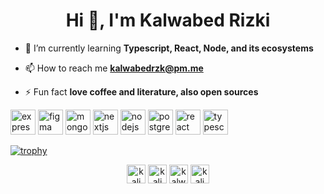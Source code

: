 <h1 align="center">Hi 👋, I'm Kalwabed Rizki</h1>

- 🌱 I’m currently learning **Typescript, React, Node, and its ecosystems**

- 📫 How to reach me **kalwabedrzk@pm.me**

- ⚡ Fun fact **love coffee and literature, also open sources**

<p align="left"><img src="https://devicons.github.io/devicon/devicon.git/icons/express/express-original-wordmark.svg" alt="express" width="40" height="40"/> <img src="https://www.vectorlogo.zone/logos/figma/figma-icon.svg" alt="figma" width="40" height="40"/> <img src="https://devicons.github.io/devicon/devicon.git/icons/mongodb/mongodb-original-wordmark.svg" alt="mongodb" width="40" height="40"/> <img src="https://cdn.worldvectorlogo.com/logos/nextjs-3.svg" alt="nextjs" width="40" height="40"/> <img src="https://devicons.github.io/devicon/devicon.git/icons/nodejs/nodejs-original-wordmark.svg" alt="nodejs" width="40" height="40"/> <img src="https://devicons.github.io/devicon/devicon.git/icons/postgresql/postgresql-original-wordmark.svg" alt="postgresql" width="40" height="40"/> <img src="https://devicons.github.io/devicon/devicon.git/icons/react/react-original-wordmark.svg" alt="react" width="40" height="40"/> <img src="https://devicons.github.io/devicon/devicon.git/icons/typescript/typescript-original.svg" alt="typescript" width="40" height="40"/></p>

[![trophy](https://github-profile-trophy.vercel.app/?username=kaliwa)](https://github.com/ryo-ma/github-profile-trophy)

<p align="center">
<a href="https://dev.to/kaliwa" target="blank"><img align="center" src="https://cdn.jsdelivr.net/npm/simple-icons@3.0.1/icons/dev-dot-to.svg" alt="kaliwa" height="30" width="30" /></a>
<a href="https://linkedin.com/in/kaliwa" target="blank"><img align="center" src="https://cdn.jsdelivr.net/npm/simple-icons@3.0.1/icons/linkedin.svg" alt="kaliwa" height="30" width="30" /></a>
<a href="https://fb.com/kalwabed.kr" target="blank"><img align="center" src="https://cdn.jsdelivr.net/npm/simple-icons@3.0.1/icons/facebook.svg" alt="kalwabed.kr" height="30" width="30" /></a>
<a href="https://instagram.com/kaliwa__" target="blank"><img align="center" src="https://cdn.jsdelivr.net/npm/simple-icons@3.0.1/icons/instagram.svg" alt="kaliwa__" height="30" width="30" /></a>
</p>

